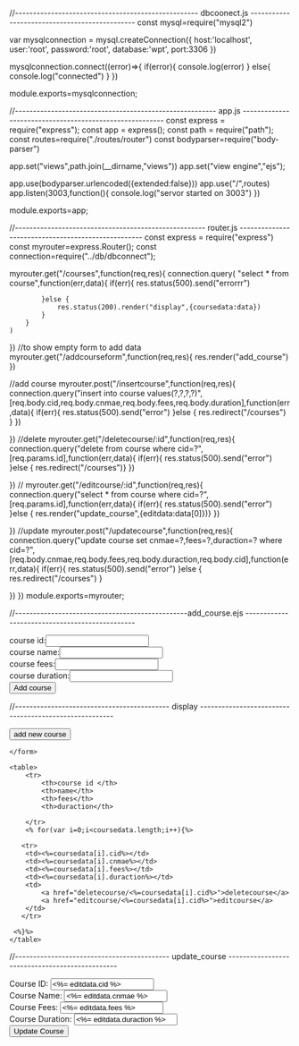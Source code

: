 //--------------------------------------------------- dbcoonect.js ----------------------------------------------
const mysql=require("mysql2")

var mysqlconnection = mysql.createConnection({
    host:'localhost',
    user:'root',
    password:'root',
    database:'wpt',
    port:3306
})

mysqlconnection.connect((error)=>{
    if(error){
        console.log(error)
    }
    else{
        console.log("connected")
    }
})

module.exports=mysqlconnection;

//-------------------------------------------------------- app.js --------------------------------------------------------
const express = require("express");
const app = express();
const path = require("path");
const routes=require("./routes/router")
const bodyparser=require("body-parser")

app.set("views",path.join(__dirname,"views"))
app.set("view engine","ejs");

app.use(bodyparser.urlencoded({extended:false}))
app.use("/",routes)
app.listen(3003,function(){
console.log("servor started on 3003")
})

module.exports=app;

//----------------------------------------------------- router.js ---------------------------------------------------
const express = require("express")
const myrouter=express.Router();
const connection=require("../db/dbconnect");

myrouter.get("/courses",function(req,res){
    connection.query(
        "select * from course",function(err,data){
            if(err){
                res.status(500).send("errorrr")

            }else {
                res.status(200).render("display",{coursedata:data})
            }
        }
    )
})
//to show empty form to add data
myrouter.get("/addcourseform",function(req,res){
    res.render("add_course")
})

//add course
myrouter.post("/insertcourse",function(req,res){
    connection.query("insert into course values(?,?,?,?)",[req.body.cid,req.body.cnmae,req.body.fees,req.body.duration],function(err,data){
        if(err){
            res.status(500).send("error")
        }else {
            res.redirect("/courses")
        }
    })

})
//delete 
myrouter.get("/deletecourse/:id",function(req,res){
    connection.query("delete from course where cid=?",[req.params.id],function(err,data){
        if(err){
            res.status(500).send("error")
        }else {
            res.redirect("/courses")}
        })

})
//
myrouter.get("/editcourse/:id",function(req,res){
    connection.query("select * from course where cid=?",[req.params.id],function(err,data){
        if(err){
            res.status(500).send("error")
        }else {
            res.render("update_course",{editdata:data[0]})}
        })
        
})
//update 
myrouter.post("/updatecourse",function(req,res){
    connection.query("update course set cnmae=?,fees=?,duraction=? where cid=?",[req.body.cnmae,req.body.fees,req.body.duraction,req.body.cid],function(err,data){
        if(err){
            res.status(500).send("error")
        }else {
            res.redirect("/courses")
        }
        
})
})
module.exports=myrouter;

//------------------------------------------------add_course.ejs -----------------------------------------------
<!DOCTYPE html>
<html lang="en">
<head>
    <meta charset="UTF-8">
    <meta name="viewport" content="width=device-width, initial-scale=1.0">
    <title>Document</title>
</head>
<body>
    <form action="/insertcourse" method="post">
        course id:<input type="text" name="cid" id="cid"><br>
        course name:<input type="text" name="cnmae" id="cnmae"><br>
        course fees:<input type="text" name="fees" id="fees"><br>
        course duration:<input type="text" name="duration" id="duration"><br>
        <button type="submit" >Add course </button>
    </form>
</body>
</html>

//------------------------------------------- display ------------------------------------------------------
<!DOCTYPE html>
<html lang="en">
<head>
    <meta charset="UTF-8">
    <meta name="viewport" content="width=device-width, initial-scale=1.0">
    <title>Document</title>
</head>
<body>
    <form action="/addcourseform">
        <button type="submit" >add new course</button>

    </form>

    <table>
        <tr>
            <th>course id </th>
            <th>name</th>
            <th>fees</th>
            <th>duraction</th>

        </tr>
        <% for(var i=0;i<coursedata.length;i++){%>

       <tr>
        <td><%=coursedata[i].cid%></td>
        <td><%=coursedata[i].cnmae%></td>
        <td><%=coursedata[i].fees%></td>
        <td><%=coursedata[i].duraction%></td>
        <td>
            <a href="deletecourse/<%=coursedata[i].cid%>">deletecourse</a>
            <a href="editcourse/<%=coursedata[i].cid%>">editcourse</a>
        </td>
       </tr>

     <%}%>
    </table>
</body>
</html>

//------------------------------------------- update_course -----------------------------------------------
<!DOCTYPE html>
<html lang="en">
<head>
    <meta charset="UTF-8">
    <meta name="viewport" content="width=device-width, initial-scale=1.0">
    <title>Document</title>
</head>
<body>
    <form action="/updatecourse" method="post">
        Course ID: <input type="text" name="cid" id="cid" value="<%= editdata.cid %>" readonly><br>
        Course Name: <input type="text" name="cnmae" id="cnmae" value="<%= editdata.cnmae %>"><br>
        Course Fees: <input type="text" name="fees" id="fees" value="<%= editdata.fees %>"><br>
        Course Duration: <input type="text" name="duraction" id="duraction" value="<%= editdata.duraction %>"><br>
        <button type="submit">Update Course</button>
    </form>
    
</body>
</html>
